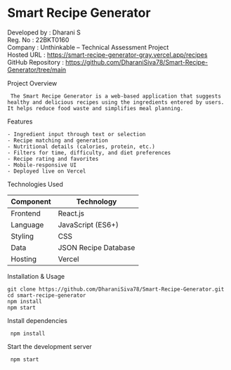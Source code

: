 
# Smart Recipe Generator

Developed by      : Dharani S  
Reg. No           : 22BKT0160  
Company           : Unthinkable – Technical Assessment Project  
Hosted URL        : https://smart-recipe-generator-gray.vercel.app/recipes  
GitHub Repository : https://github.com/DharaniSiva78/Smart-Recipe-Generator/tree/main


Project Overview
  
     The Smart Recipe Generator is a web-based application that suggests healthy and delicious recipes using the ingredients entered by users. It helps reduce food waste and simplifies meal planning.



 Features

    - Ingredient input through text or selection  
    - Recipe matching and generation  
    - Nutritional details (calories, protein, etc.)  
    - Filters for time, difficulty, and diet preferences  
    - Recipe rating and favorites  
    - Mobile-responsive UI  
    - Deployed live on Vercel  



 Technologies Used
 
| Component | Technology           |
|-----------|----------------------|
| Frontend  | React.js             |
| Language  | JavaScript (ES6+)    |
| Styling   | CSS                  |
| Data      | JSON Recipe Database |
| Hosting   | Vercel               |



Installation & Usage

    git clone https://github.com/DharaniSiva78/Smart-Recipe-Generator.git
    cd smart-recipe-generator
    npm install
    npm start


Install dependencies

     npm install

Start the development server

     npm start

